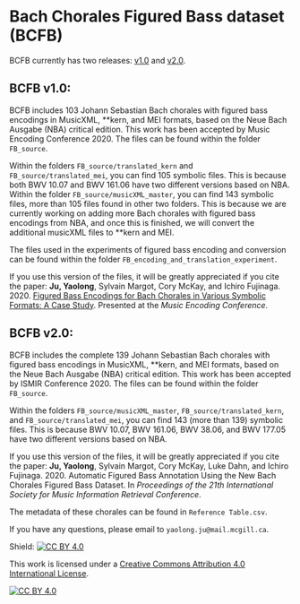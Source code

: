 # Bach Chorales Figured Bass dataset (BCFB)

BCFB currently has two releases: [v1.0](https://github.com/juyaolongpaul/Bach_chorale_FB/releases/tag/v1.0) and [v2.0](https://github.com/juyaolongpaul/Bach_chorale_FB/releases/tag/v2.0).

## BCFB v1.0:


BCFB includes 103 Johann Sebastian Bach chorales with figured bass encodings in MusicXML, **kern, and MEI formats, based on the Neue Bach Ausgabe (NBA) critical edition. This work has been accepted by Music Encoding Conference 2020. The files can be found within the folder `FB_source`. 

Within the folders `FB_source/translated_kern` and `FB_source/translated_mei`, you can find 105 symbolic files. This is because both BWV 10.07 and BWV 161.06 have two different versions based on NBA. Within the folder `FB_source/musicXML_master`, you can find 143 symbolic files, more than 105 files found in other two folders. This is because we are currently working on adding more Bach chorales with figured bass encodings from NBA, and once this is finished, we will convert the additional musicXML files to **kern and MEI.

The files used in the experiments of figured bass encoding and conversion can be found within the folder `FB_encoding_and_translation_experiment`.

If you use this version of the files, it will be greatly appreciated if you cite the paper: __Ju, Yaolong__, Sylvain Margot, Cory McKay, and Ichiro Fujinaga. 2020. [Figured Bass Encodings for Bach Chorales in Various Symbolic Formats: A Case Study](http://www.music.mcgill.ca/~cmckay/papers/musictech/ju20figured.pdf). Presented at the *Music Encoding Conference*.

## BCFB v2.0:

BCFB includes the complete 139 Johann Sebastian Bach chorales with figured bass encodings in MusicXML, **kern, and MEI formats, based on the Neue Bach Ausgabe (NBA) critical edition. This work has been accepted by ISMIR Conference 2020. The files can be found within the folder `FB_source`. 

Within the folders `FB_source/musicXML_master`, `FB_source/translated_kern`, and `FB_source/translated_mei`, you can find 143 (more than 139) symbolic files. This is because BWV 10.07, BWV 161.06, BWV 38.06, and BWV 177.05 have two different versions based on NBA. 

If you use this version of the files, it will be greatly appreciated if you cite the paper: __Ju, Yaolong__, Sylvain Margot, Cory McKay, Luke Dahn, and Ichiro Fujinaga. 2020. Automatic Figured Bass Annotation Using the New Bach Chorales Figured Bass Dataset. In *Proceedings of the 21th International Society for Music Information Retrieval Conference*.

The metadata of these chorales can be found in `Reference Table.csv`.

If you have any questions, please email to `yaolong.ju@mail.mcgill.ca`.

Shield: [![CC BY 4.0][cc-by-shield]][cc-by]

This work is licensed under a [Creative Commons Attribution 4.0 International
License][cc-by].

[![CC BY 4.0][cc-by-image]][cc-by]

[cc-by]: http://creativecommons.org/licenses/by/4.0/
[cc-by-image]: https://i.creativecommons.org/l/by/4.0/88x31.png
[cc-by-shield]: https://img.shields.io/badge/License-CC%20BY%204.0-lightgrey.svg
